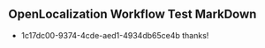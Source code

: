 ## OpenLocalization Workflow Test MarkDown
* 1c17dc00-9374-4cde-aed1-4934db65ce4b thanks!

<!--HONumber=Aug16_HO1-->


